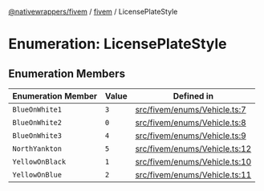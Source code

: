 [@nativewrappers/fivem](../../README.md) / [fivem](../README.md) / LicensePlateStyle

# Enumeration: LicensePlateStyle

## Enumeration Members

| Enumeration Member | Value | Defined in |
| ------ | ------ | ------ |
| `BlueOnWhite1` | `3` | [src/fivem/enums/Vehicle.ts:7](https://github.com/nativewrappers/fivem/blob/2d4fa96d0a81695a673fe4c595d3abfefbf554a5/src/fivem/enums/Vehicle.ts#L7) |
| `BlueOnWhite2` | `0` | [src/fivem/enums/Vehicle.ts:8](https://github.com/nativewrappers/fivem/blob/2d4fa96d0a81695a673fe4c595d3abfefbf554a5/src/fivem/enums/Vehicle.ts#L8) |
| `BlueOnWhite3` | `4` | [src/fivem/enums/Vehicle.ts:9](https://github.com/nativewrappers/fivem/blob/2d4fa96d0a81695a673fe4c595d3abfefbf554a5/src/fivem/enums/Vehicle.ts#L9) |
| `NorthYankton` | `5` | [src/fivem/enums/Vehicle.ts:12](https://github.com/nativewrappers/fivem/blob/2d4fa96d0a81695a673fe4c595d3abfefbf554a5/src/fivem/enums/Vehicle.ts#L12) |
| `YellowOnBlack` | `1` | [src/fivem/enums/Vehicle.ts:10](https://github.com/nativewrappers/fivem/blob/2d4fa96d0a81695a673fe4c595d3abfefbf554a5/src/fivem/enums/Vehicle.ts#L10) |
| `YellowOnBlue` | `2` | [src/fivem/enums/Vehicle.ts:11](https://github.com/nativewrappers/fivem/blob/2d4fa96d0a81695a673fe4c595d3abfefbf554a5/src/fivem/enums/Vehicle.ts#L11) |
